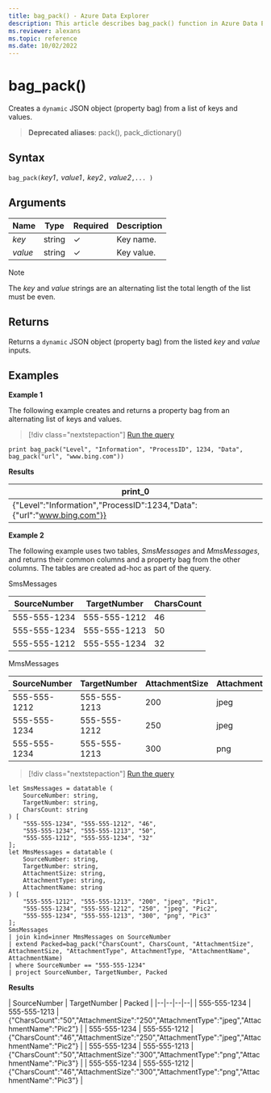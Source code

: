 ```yaml
---
title: bag_pack() - Azure Data Explorer
description: This article describes bag_pack() function in Azure Data Explorer.
ms.reviewer: alexans
ms.topic: reference
ms.date: 10/02/2022
---
```

# bag_pack()

Creates a `dynamic` JSON object (property bag) from a list of keys and values.

> **Deprecated aliases**: pack(), pack_dictionary()

## Syntax

`bag_pack(`*key1*`,` *value1*`,` *key2*`,` *value2*`,... )`

## Arguments

| Name | Type | Required | Description |
|--|--|--|--|
|*key*| string | &check; | Key name.|
|*value* | string | &check; | Key value.|

> [!NOTE]
> The *key* and *value* strings are an alternating list the total length of the list must be even.

## Returns

Returns a `dynamic` JSON object (property bag) from the listed *key* and *value* inputs.

## Examples

**Example 1**

The following example creates and returns a property bag from an alternating list of keys and values.

> [!div class="nextstepaction"]
> <a href="https://dataexplorer.azure.com/clusters/help/databases/Samples?query=H4sIAAAAAAAAAysoyswrUUhKTI8vSEzO1lDySS1LzVHSUVDyzEvLL8pNLMnMzwNxA4ryk1OLiz1dgBxDI2MToJBLYkkikIfQW1oE1lleXq6XlJmXrpecn6ukqQkA9RzT32IAAAA=" target="_blank">Run the query</a>

```kusto
print bag_pack("Level", "Information", "ProcessID", 1234, "Data", bag_pack("url", "www.bing.com"))
```

**Results**

|print_0|
|--|
|{"Level":"Information","ProcessID":1234,"Data":{"url":"www.bing.com"}}|

**Example 2**

The following example uses two tables, *SmsMessages* and *MmsMessages*, and returns their common columns and a property bag from the other columns. The tables are created ad-hoc as part of the query.

SmsMessages

|SourceNumber |TargetNumber| CharsCount |
|---|---|---|
|555-555-1234 |555-555-1212 | 46 |
|555-555-1234 |555-555-1213 | 50 |
|555-555-1212 |555-555-1234 | 32 |

MmsMessages

|SourceNumber |TargetNumber| AttachmentSize | AttachmentType | AttachmentName |
|---|---|---|---|---|
|555-555-1212 |555-555-1213 | 200 | jpeg | Pic1 |
|555-555-1234 |555-555-1212 | 250 | jpeg | Pic2 |
|555-555-1234 |555-555-1213 | 300 | png | Pic3 |

> [!div class="nextstepaction"]
> <a href="https://dataexplorer.azure.com/clusters/help/databases/Samples?query=H4sIAAAAAAAAA61Sy26DMBC88xUrnxKJSmBCD604VDknikRuVVUZWIEJGGQb9aF+fG1olJgmbQ/FwmZ3Zr3MaBvUkLZqg0qxEhUkUDBtVtYgLDwwT9oNMsft0GYo70BpyUXpj8ieyRL1JWRdManW3SD0Me8t4XGESBzHN/YNabQi/nkcUhuvbs3+KzUa44D4c+Z0ybwyogS8p3uvMXI3/y73QWuWVy0KnfJ3vIbt3/qr2Ja1+JNVc1WTfhoE9qh7LO2543n43ZDLLtN4Xkr/UDp2jaauvThWRsRaez5F3gfUHRdw4KJIuBAoHdc74dhs2PiqURSwY/kBiyRj5XNvPhfkNEim1ykwfV3PDeomHIZ13mHYhMOw/jsMm1haHS8VSnR+F5JkZpKh9bKrMdcO0XdGxv9S9wkokKY3cgMAAA==" target="_blank">Run the query</a>

```kusto
let SmsMessages = datatable (
    SourceNumber: string,
    TargetNumber: string,
    CharsCount: string
) [
    "555-555-1234", "555-555-1212", "46", 
    "555-555-1234", "555-555-1213", "50",
    "555-555-1212", "555-555-1234", "32" 
];
let MmsMessages = datatable (
    SourceNumber: string,
    TargetNumber: string,
    AttachmentSize: string,
    AttachmentType: string,
    AttachmentName: string
) [
    "555-555-1212", "555-555-1213", "200", "jpeg", "Pic1",
    "555-555-1234", "555-555-1212", "250", "jpeg", "Pic2",
    "555-555-1234", "555-555-1213", "300", "png", "Pic3"
];
SmsMessages 
| join kind=inner MmsMessages on SourceNumber
| extend Packed=bag_pack("CharsCount", CharsCount, "AttachmentSize", AttachmentSize, "AttachmentType", AttachmentType, "AttachmentName", AttachmentName) 
| where SourceNumber == "555-555-1234"
| project SourceNumber, TargetNumber, Packed
```

**Results**

| SourceNumber | TargetNumber | Packed |
|--|--|--|--|
| 555-555-1234 | 555-555-1213 | {"CharsCount":"50","AttachmentSize":"250","AttachmentType":"jpeg","AttachmentName":"Pic2"} |
| 555-555-1234 | 555-555-1212 | {"CharsCount":"46","AttachmentSize":"250","AttachmentType":"jpeg","AttachmentName":"Pic2"} |
| 555-555-1234 | 555-555-1213 | {"CharsCount":"50","AttachmentSize":"300","AttachmentType":"png","AttachmentName":"Pic3"} |
| 555-555-1234 | 555-555-1212 | {"CharsCount":"46","AttachmentSize":"300","AttachmentType":"png","AttachmentName":"Pic3"} |
